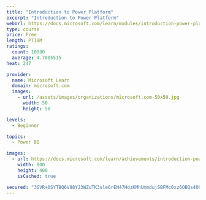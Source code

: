 ```yaml
---
title: "Introduction to Power Platform"
excerpt: "Introduction to Power Platform"
webUrl: https://docs.microsoft.com/learn/modules/introduction-power-platform/
type: course
price: Free
length: PT18M
ratings:
  count: 10880
  average: 4.7005515
heat: 247

provider:
  name: Microsoft Learn
  domain: microsoft.com
  images:
    - url: /assets/images/organizations/microsoft.com-50x50.jpg
      width: 50
      height: 50

levels:
  - Beginner

topics:
  - Power BI

images:
  - url: https://docs.microsoft.com/learn/achievements/introduction-power-platform-social.png
    width: 800
    height: 400
    isCached: true

secured: "3GVR+0SYTBQ6V88YJ3WZuTK3sle6rEN47HdzKMhUmmdujSBFMc0xz6OBQs4OO5X6olHb8HIBoSDbFUIOZ/YD/2RL0fzHX9E+NDaxXSDSuxh+NF0UiAVAqGFQccXTOZVyJk0mzup75uVhzfLAQRngvJMcYqTgvXoEUq9J9Rk5GcIhpMYBucCzmZJ0BT3gU2MOTRCfB6ItDssIUIysGwy2180rCS2wp2ZeXeZCy+kitw8YTk+V9tb0mE3fiwzm39r09VJwes24FcYG7rVN5f0nCjRsWHheOVV1xFF/jmFtri5UtTJXPoMye5wzi/EAQmad6ve5qSNI9JrT3CrLJX5RrUjPtKfqpaDDl2mAAJv30oZqSWOkM9RcOoBW8CxsezNL54FgeR9UPWGfWtzUe2Ew9MaVmsvBL0wRNUae5I6BeXY=;EUkUJlg+dVJcaCsVl5bmPA=="
---
```


